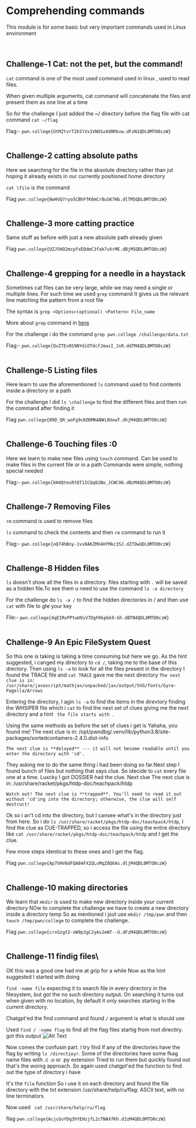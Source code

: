 # Comprehending commands
This module is for some basic but very important commands used in Linux environment
<br><br><br>

## Challenge-1 Cat: not the pet, but the command!
`cat` command is one of the most used command used in linux , used to read files.

When given multiple arguments, cat command will concatenate the files and present them as one line at a time

So for the challenge I just added the ~/ directory before the flag file with cat command `cat ~/flag`

Flag:- `pwn.college{UtMZtvrT2k5lVx1VNOSz4d0Rbvw.dFzN1QDL0MTO0czW}`
<br><br>

## Challenge-2 catting absolute paths
Here we searching for the file in the absolute directory rather than jut hoping it already exists in our currently positioned home directory

`cat \file` is the command

Flag `pwn.college{0wHVQ7ryo5CBhFfK0mCrBuSK7Hb.dlTM5QDL0MTO0czW}`
<br><br>

## Challenge-3 more catting practice
Same stuff as before with just a new absolute path already given

Flag `pwn.college{UZJ5HO2mcpfxEQdmC3fak7vXrME.dBjM5QDL0MTO0czW}`
<br><br>

## Challenge-4 grepping for a needle in a haystack
Sometimes cat files can be very large, while we may need a single or multiple lines.
For such time we used `grep` command
It gives us the relevant line matching the pattern from a root file

The syntax is `grep <Options>(optional) <Pattern> File_name`

More about `grep` command in [here](https://docs.rockylinux.org/books/sed_awk_grep/2_grep_command/?h=grep)

For the challenge i do the command `grep pwn.college /challenge/data.txt`

Flag:- `pwn.college{QvZTEv0S9NYdiOTdcfJmasI_JsR.ddTM4QDL0MTO0czW}`
<br><br>

## Challenge-5 Listing files
Here learn to use the aforementioned `ls` command used to find contents inside a directory or a path

For the challenge I did `ls \challenge` to find the different files and then run the command after finding it

Flag `pwn.college{09D_QR_woFg9cKODMKABWi8UowT.dhjM4QDL0MTO0czW}`
<br><br>

## Challenge-6 Touching files :0
Here we learn to make new files using `touch` command.
Can be used to make files in  the current file or in a path
Commands were simple, nothing special needed

Flag:- `pwn.college{kH4QtesRtQT1ICQq0JBw_JCWCO6.dBzM4QDL0MTO0czW}`
<br><br>

## Challenge-7 Removing Files
`rm` command is used to remove files

`ls` command to check the contents and then `rm` command to run it

Flag:- `pwn.college{oQ74hBny-1vv8AKZMX4HfMkc3SJ.dZTOwUDL0MTO0czW}`
<br><br>

## Challenge-8 Hidden files
`ls` doesn't show all the files in a directory.
files starting with `.` will be saved as a hidden file.To see them u need to use the command `ls -a directory`

For the challenge do `ls -a /` to find the hidden directories in / and then use `cat` with file to gte your key

File:- `pwn.college{4qEIRxPPtwU0iV7DgFKkpbk9-Gh.dBTN4QDL0MTO0czW}`
<br><br>

## Challenge-9 An Epic FileSystem Quest
So this one is taking is taking a time consuming but here we go.
As the hint suggested, i canged my directory to `cd /`, taking me to the base of this drectory.
Then using `ls -a` to look for all the files present in the directory I found the TRACE file and `cat TRACE` gave me the next directory `The next clue is in: /usr/share/javascript/mathjax/unpacked/jax/output/SVG/fonts/Gyre-Pagella/Arrows`

Entering the directory, I agin `ls -a` to find the items in  the direvtory finding the WHSIPER file which i `cat` to find the next set of clues giving me the next directory and a hint ` the file starts with .`

Using the same methods as before the set of clues i get is
    Yahaha, you found me!
    The next clue is in: /opt/pwndbg/.venv/lib/python3.8/site-packages/sortedcontainers-2.4.0.dist-info

    The next clue is **delayed** --- it will not become readable until you enter the directory with 'cd'.

They asking me to do the same thing i had been doing so far.Next step I found bunch of files but nothing that says clue. So idecide to `cat` every file one at a time. Luxcky I got DOSSIER had the clue. Next clue
    The next clue is in: /usr/share/racket/pkgs/htdp-doc/teachpack/htdp

    Watch out! The next clue is **trapped**. You'll need to read it out without 'cd'ing into the directory; otherwise, the clue will self destruct!

Ok so i an't cd into the directory, but I cansee what's in the directory just from here. So i do `ls /usr/share/racket/pkgs/htdp-doc/teachpack/htdp`, I find the clue as CUE-TRAPPED, so i access the file using the entire directory like `cat /usr/share/racket/pkgs/htdp-doc/teachpack/htdp` and I get the clue. 

Few more steps identical to these ones and I get the flag.

Flag `pwn.college{Ap7VHV6dFQA84FX2QLvMqZ8Q6As.dljM4QDL0MTO0czW}`
<br><br>

## Challenge-10 making directories
We learn that `mkdir` is used to make new directory inside your current directory
NOw to complete the challenge we have to create a new directory inside a directory temp
So as mentioned i jsut use `mkdir /tmp/pwn`
and then `touch /tmp/pwn/college` to complete the challenge.

Flag `pwn.college{crxGzgt2-oW9p3gC2yAs2eW7--U.dFzM4QDL0MTO0czW}`
<br><br>

## Challenge-11 findig files\
OK this was a good one had me at grip for a while
Now as the hint suggested I started with doing

`find -name file`
expecting it to search file in every directory in the filesystem, but got the no such directory output.
On searching it turns out when given with no location, by default it only searches starting in the current directory.

Chatgpt'ed the find command and found `/` argument is what is should use

Used `find / -name flag` to find all the flag files startig from root directiry.
got this output
![Alt Text](image.png)

Now comes the confusin part. I try find if any of the directories have the flag by writing `ls /directioyr`.
Some of the directories have some fkag name files with .c .o or .py extension
Tried to run them but quickly found out that's the worng approach.
So again used chatgpt'ed the function to find out the type of directory i have

It's the `file` function
So i use it on each directory and found the file directory with the txt extension
    /usr/share/help/ru/flag: ASCII text, with no line terminators

Now used ` cat /usr/share/help/ru/flag`

flag `pwn.college{AcjcGvYDg3hYEHzjfL2cTNAXfKh.dJzM4QDL0MTO0czW}`
<br><br>

##
<br><br>